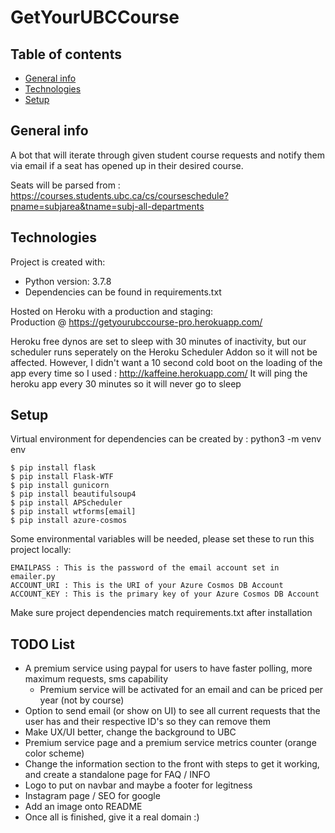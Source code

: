 # GetYourUBCCourse

## Table of contents
* [General info](#general-info)
* [Technologies](#technologies)
* [Setup](#setup)

## General info
A bot that will iterate through given student course requests and notify them via email if a seat has opened up
in their desired course.

Seats will be parsed from :  
https://courses.students.ubc.ca/cs/courseschedule?pname=subjarea&tname=subj-all-departments
	
## Technologies
Project is created with:
* Python version: 3.7.8
* Dependencies can be found in requirements.txt

Hosted on Heroku with a production and staging:  
Production @ https://getyourubccourse-pro.herokuapp.com/  

Heroku free dynos are set to sleep with 30 minutes of inactivity, but our scheduler runs seperately on the Heroku Scheduler Addon so it will not be affected.
However, I didn't want a 10 second cold boot on the loading of the app every time so I used : http://kaffeine.herokuapp.com/ 
It will ping the heroku app every 30 minutes so it will never go to sleep

	
## Setup
Virtual environment for dependencies can be created by : python3 -m venv env

```
$ pip install flask
$ pip install Flask-WTF
$ pip install gunicorn
$ pip install beautifulsoup4
$ pip install APScheduler
$ pip install wtforms[email]
$ pip install azure-cosmos
```

Some environmental variables will be needed, please set these to run this project locally:
```
EMAILPASS : This is the password of the email account set in emailer.py
ACCOUNT_URI : This is the URI of your Azure Cosmos DB Account
ACCOUNT_KEY : This is the primary key of your Azure Cosmos DB Account
```

Make sure project dependencies match requirements.txt after installation

## TODO List
- A premium service using paypal for users to have faster polling, more maximum requests, sms capability
	- Premium service will be activated for an email and can be priced per year (not by course)
- Option to send email (or show on UI) to see all current requests that the user has and their respective ID's so they can remove them
- Make UX/UI better, change the background to UBC
- Premium service page and a premium service metrics counter (orange color scheme)
- Change the information section to the front with steps to get it working, and create a standalone page for FAQ / INFO
- Logo to put on navbar and maybe a footer for legitness
- Instagram page / SEO for google 
- Add an image onto README
- Once all is finished, give it a real domain :) 

